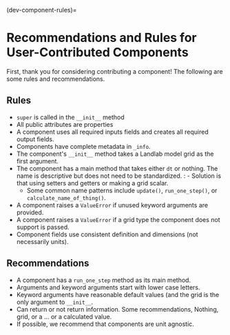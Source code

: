 (dev-component-rules)=

# Recommendations and Rules for User-Contributed Components

First, thank you for considering contributing a component! The following are
some rules and recommendations.

## Rules

- `super` is called in the `__init__` method
- All public attributes are properties
- A component uses all required inputs fields and creates all required output fields.
- Components have complete metadata in `_info`.
- The component's `__init__` method takes a Landlab model grid as the first argument.
- The component has a main method that takes either `dt` or nothing. The name is descriptive but does not need to be standardized.
  : - Solution is that using setters and getters or making a grid scalar.
    - Some common name patterns include `update()`, `run_one_step()`, or `calculate_name_of_thing()`.
- A component raises a `ValueError` if unused keyword arguments are provided.
- A component raises a `ValueError` if a grid type the component does not support is passed.
- Component fields use consistent definition and dimensions (not necessarily units).

## Recommendations

- A component has a `run_one_step` method as its main method.
- Arguments and keyword arguments start with lower case letters.
- Keyword arguments have reasonable default values (and the grid is the only argument to `__init__`.
- Can return or not return information. Some recommendations, Nothing, grid, or a ... or a calculated value.
- If possible, we recommend that components are unit agnostic.
